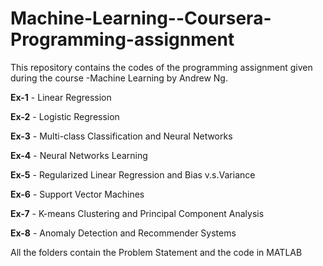 # Machine-Learning--Coursera-Programming-assignment
This repository contains the codes of the programming assignment given during the course -Machine Learning by Andrew Ng. 

**Ex-1** - Linear Regression

**Ex-2** - Logistic Regression

**Ex-3** - Multi-class Classification and Neural Networks

**Ex-4** - Neural Networks Learning

**Ex-5** - Regularized Linear Regression and Bias v.s.Variance

**Ex-6** - Support Vector Machines

**Ex-7** - K-means Clustering and Principal Component Analysis

**Ex-8** - Anomaly Detection and Recommender Systems

All the folders contain the Problem Statement and the code in MATLAB
